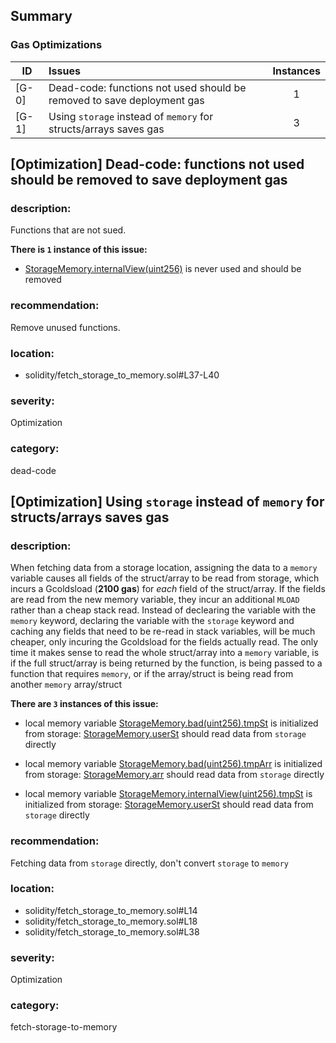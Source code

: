 ## Summary 

### Gas Optimizations

|ID|Issues|Instances|
|---|:---|:---:|
| [G-0] | Dead-code: functions not used should be removed to save deployment gas | 1 |
| [G-1] | Using `storage` instead of `memory` for structs/arrays saves gas | 3 |



## [Optimization] Dead-code: functions not used should be removed to save deployment gas

### description:
Functions that are not sued.

**There is `1` instance of this issue:**

- [StorageMemory.internalView(uint256)](solidity/fetch_storage_to_memory.sol#L37-L40) is never used and should be removed


### recommendation:
Remove unused functions.

### location:
- solidity/fetch_storage_to_memory.sol#L37-L40

### severity:
Optimization

### category:
dead-code

## [Optimization] Using `storage` instead of `memory` for structs/arrays saves gas

### description:
When fetching data from a storage location, assigning the data to a `memory` variable causes all fields of the struct/array to be read from storage, which incurs a Gcoldsload (**2100 gas**) for *each* field of the struct/array. If the fields are read from the new memory variable, they incur an additional `MLOAD` rather than a cheap stack read. Instead of declearing the variable with the `memory` keyword, declaring the variable with the `storage` keyword and caching any fields that need to be re-read in stack variables, will be much cheaper, only incuring the Gcoldsload for the fields actually read. The only time it makes sense to read the whole struct/array into a `memory` variable, is if the full struct/array is being returned by the function, is being passed to a function that requires `memory`, or if the array/struct is being read from another `memory` array/struct
    

**There are `3` instances of this issue:**

- local memory variable [StorageMemory.bad(uint256).tmpSt](solidity/fetch_storage_to_memory.sol#L14) is initialized from storage: [StorageMemory.userSt](solidity/fetch_storage_to_memory.sol#L11) should read data from `storage` directly

- local memory variable [StorageMemory.bad(uint256).tmpArr](solidity/fetch_storage_to_memory.sol#L18) is initialized from storage: [StorageMemory.arr](solidity/fetch_storage_to_memory.sol#L7) should read data from `storage` directly

- local memory variable [StorageMemory.internalView(uint256).tmpSt](solidity/fetch_storage_to_memory.sol#L38) is initialized from storage: [StorageMemory.userSt](solidity/fetch_storage_to_memory.sol#L11) should read data from `storage` directly


### recommendation:
Fetching data from `storage` directly, don't convert `storage` to `memory`

### location:
- solidity/fetch_storage_to_memory.sol#L14
- solidity/fetch_storage_to_memory.sol#L18
- solidity/fetch_storage_to_memory.sol#L38

### severity:
Optimization

### category:
fetch-storage-to-memory
